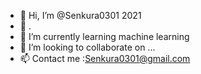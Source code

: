 - 👋 Hi, I’m @Senkura0301 2021
- 👀 .
- 🌱 I’m currently learning machine learning
- 💞️ I’m looking to collaborate on ...
- 📫 Contact me :Senkura0301@gmail.com

<!---
Senkura0301/Senkura0301 is a ✨ special ✨ repository because its `README.md` (this file) appears on your GitHub profile.
You can click the Preview link to take a look at your changes.
--->
